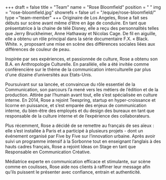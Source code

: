 +++
draft		= false
title		= "Team"
name		= "Rose Bloomfield"
position 	= " "
img			= "rose-bloomfield.jpg"
showrefs	= false
url			= "/equipe/rose-bloomfield/"
type		="team-member"
+++
Originaire de Los Angeles, Rose a fait ses débuts sur scène avant même d’être en âge de conduire. En tant que présentatrice à la chaine de télé Disney, elle a reçu des personnalités telles que Jerry Bruckheimer, Anne Hathaway et Nicolas Cage. De fil en aiguille, elle a obtenu un rôle principal dans la série documentaire F.X. « Black. White. », proposant une mise en scène des différences sociales liées aux différences de couleur de peau. 

Inspirée par ses expériences, et passionnée de culture, Rose a obtenu son B.A. en Anthropologie Culturelle. En parallèle, elle a été invitée comme conférencière sur le thème de la communication interculturelle par plus d'une dizaine d’universités aux Etats-Unis.

Poursuivant sur sa lancée, et convaincue du rôle essentiel de la Communication, son parcours l’a mené vers les métiers de l’édition et de la production. Attirée par l’humain avant tout, elle s’est spécialisée en culture interne. En 2014, Rose a rejoint Teespring, startup en hyper-croissance et licorne en puissance, et s’est emparée des enjeux de communication interne, du bien-être des employés et du design des bureaux en tant que responsable de la culture interne et de l’expérience des collaborateurs. 

Plus récemment, Rose a décidé de se remettre au français de ses aïeux : elle s’est installée à Paris et a participé à plusieurs projets - dont un événement organisé par Five by Five sur l’innovation urbaine. Après avoir suivi un programme intensif à la Sorbonne tout en enseignant l’anglais à des hauts cadres français, Rose a rejoint Ideas on Stage en tant que Responsable en Communication Créative. 

Médiatrice experte en communication efficace et stimulante, sur scène comme en coulisses, Rose aide nos clients à raffiner leur message afin qu’ils puissent le présenter avec confiance, entrain et authenticité.
